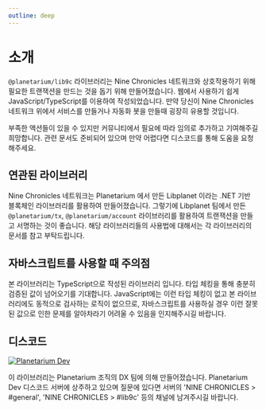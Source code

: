 ```yaml
---
outline: deep
---
```


# 소개

`@planetarium/lib9c` 라이브러리는 Nine Chronicles 네트워크와 상호작용하기 위해 필요한 트랜잭션을 만드는 것을 돕기 위해 만들어졌습니다. 웹에서 사용하기 쉽게 JavaScript/TypeScript를 이용하여 작성되었습니다. 만약 당신이 Nine Chronicles 네트워크 위에서 서비스를 만들거나 자동화 봇을 만들때 굉장히 유용할 것입니다.

부족한 액션들이 있을 수 있지만 커뮤니티에서 필요에 따라 임의로 추가하고 기여해주길 희망합니다. 관련 문서도 준비되어 있으며 만약 어렵다면 디스코드를 통해 도움을 요청해주세요.

## 연관된 라이브러리

Nine Chronicles 네트워크는 Planetarium 에서 만든 Libplanet 이라는 .NET 기반 블록체인 라이브러리를 활용하여 만들어졌습니다. 그렇기에 Libplanet 팀에서 만든 `@planetarium/tx`, `@planetarium/account` 라이브러리를 활용하여 트랜잭션을 만들고 서명하는 것이 좋습니다. 해당 라이브러리들의 사용법에 대해서는 각 라이브러리의 문서를 참고 부탁드립니다.

## 자바스크립트를 사용할 때 주의점

본 라이브러리는 TypeScript으로 작성된 라이브러리 입니다. 타입 체킹을 통해 충분히 검증된 값이 넘어오기를 기대합니다. JavaScript에는 이런 타입 체킹이 없고 본 라이브러리에도 동적으로 검사하는 로직이 없으므로, 자바스크립트를 사용하실 경우 이런 잘못된 값으로 인한 문제를 알아차라기 어려울 수 있음을 인지해주시길 바랍니다.

## 디스코드

[![Planetarium Dev][planetarium-dev-badge]][planetarium-dev-invite-link]

이 라이브러리는 Planetarium 조직의 DX 팀에 의해 만들어졌습니다. Planetarium Dev 디스코드 서버에 상주하고 있으며 질문에 있다면 서버의 'NINE CHRONICLES > #general', 'NINE CHRONICLES > #lib9c' 등의 채널에 남겨주시길 바랍니다.


[planetarium-dev-badge]: https://img.shields.io/discord/928926944937013338?color=6278DA&label=Planetarium-dev&logo=discord&logoColor=white
[planetarium-dev-invite-link]: https://discord.com/invite/RYJDyFRYY7

